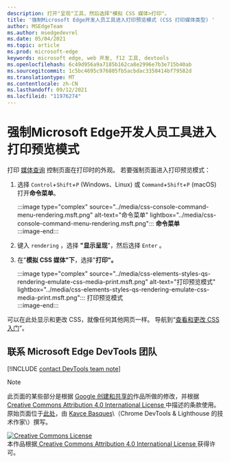 ```yaml
---
description: 打开"呈现"工具，然后选择"模拟 CSS 媒体>打印"。
title: '强制Microsoft Edge开发人员工具进入打印预览模式 (CSS 打印媒体类型) '
author: MSEdgeTeam
ms.author: msedgedevrel
ms.date: 05/04/2021
ms.topic: article
ms.prod: microsoft-edge
keywords: microsoft edge, web 开发, f12 工具, devtools
ms.openlocfilehash: 6c49d956a9a7185b162ca8e2996e7b3e715b40ab
ms.sourcegitcommit: 1c5bc4695c976805fb5acbdac3350414bf79582d
ms.translationtype: MT
ms.contentlocale: zh-CN
ms.lasthandoff: 09/12/2021
ms.locfileid: "11976274"
---
```

<!-- Copyright Kayce Basques 

   Licensed under the Apache License, Version 2.0 (the "License");
   you may not use this file except in compliance with the License.
   You may obtain a copy of the License at

       https://www.apache.org/licenses/LICENSE-2.0

   Unless required by applicable law or agreed to in writing, software
   distributed under the License is distributed on an "AS IS" BASIS,
   WITHOUT WARRANTIES OR CONDITIONS OF ANY KIND, either express or implied.
   See the License for the specific language governing permissions and
   limitations under the License.  -->
# <a name="force-microsoft-edge-devtools-into-print-preview-mode"></a>强制Microsoft Edge开发人员工具进入打印预览模式  

打印 [媒体查询][MDNUsingMediaQueries] 控制页面在打印时的外观。  若要强制页面进入打印预览模式：  

1.  选择 `Control`+`Shift`+`P` \(Windows、Linux\) 或 `Command`+`Shift`+`P` \(macOS\) 打开**命令菜单**。  
    
    :::image type="complex" source="../media/css-console-command-menu-rendering.msft.png" alt-text="命令菜单" lightbox="../media/css-console-command-menu-rendering.msft.png":::
       **命令菜单**  
    :::image-end:::  
    
1.  键入 `rendering` ，选择 **"显示呈现**"，然后选择 `Enter` 。  
1.  在"**模拟 CSS 媒体"下**，选择"**打印"。**  
    
    :::image type="complex" source="../media/css-elements-styles-qs-rendering-emulate-css-media-print.msft.png" alt-text="打印预览模式" lightbox="../media/css-elements-styles-qs-rendering-emulate-css-media-print.msft.png":::
       打印预览模式  
    :::image-end:::  
    
可以在此处显示和更改 CSS，就像任何其他网页一样。  导航到“[查看和更改 CSS 入门][DevToolsCSSGetStarted]”。  

## <a name="getting-in-touch-with-the-microsoft-edge-devtools-team"></a>联系 Microsoft Edge DevTools 团队  

[!INCLUDE [contact DevTools team note](../includes/contact-devtools-team-note.md)]  

<!-- links -->  

[MicrosoftEdgeDevTools]: ../../devtools-guide-chromium/index.md "Microsoft Edge (Chromium) 开发人员工具 | Microsoft 文档"  
[DevToolsCSSGetStarted]: ./index.md "开始查看和更改 CSS |Microsoft Docs"  

[MDNUsingMediaQueries]: https://developer.mozilla.org/docs/Web/CSS/Media_Queries/Using_media_queries "使用媒体查询|MDN"  

> [!NOTE]
> 此页面的某些部分是根据 [Google 创建和共享的][GoogleSitePolicies]作品所做的修改，并根据[ Creative Commons Attribution 4.0 International License ][CCA4IL]中描述的条款使用。  
> 原始页面位于[此处](https://developers.google.com/web/tools/chrome-devtools/css/print-preview)，由 [Kayce Basques][KayceBasques]\（Chrome DevTools \& Lighthouse 的技术作家\）撰写。  

[![Creative Commons License][CCby4Image]][CCA4IL]  
本作品根据[ Creative Commons Attribution 4.0 International License ][CCA4IL]获得许可。  

[CCA4IL]: https://creativecommons.org/licenses/by/4.0  
[CCby4Image]: https://i.creativecommons.org/l/by/4.0/88x31.png  
[GoogleSitePolicies]: https://developers.google.com/terms/site-policies  
[KayceBasques]: https://developers.google.com/web/resources/contributors#kayce-basques  
